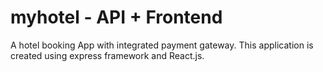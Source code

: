 # myhotel - API + Frontend
A hotel booking App with integrated payment gateway.
This application is created using express framework and React.js.
